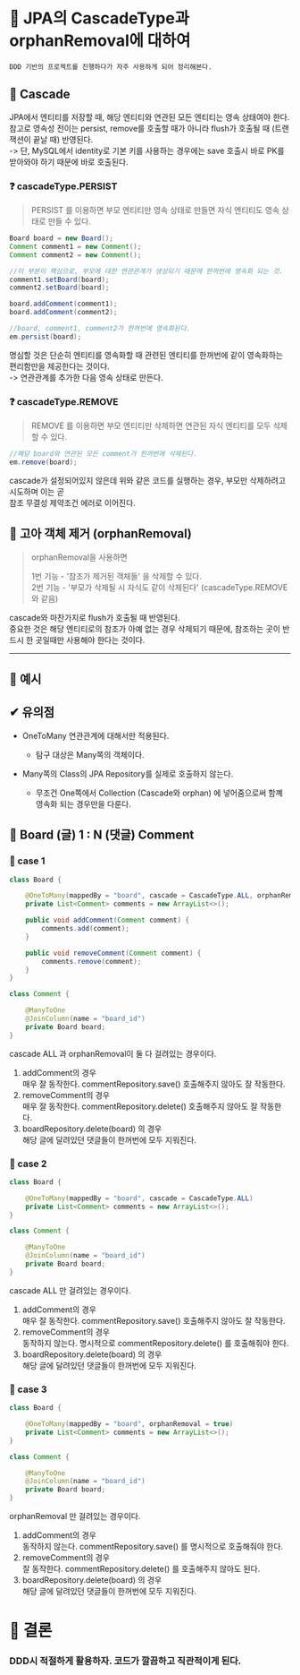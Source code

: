 # 📝 JPA의 CascadeType과 orphanRemoval에 대하여

    DDD 기반의 프로젝트를 진행하다가 자주 사용하게 되어 정리해본다.

## 🔎 Cascade

JPA에서 엔티티를 저장할 때, 해당 엔티티와 연관된 모든 엔티티는 영속 상태여야 한다.  
참고로 영속성 전이는 persist, remove를 호출할 때가 아니라 flush가 호출될 때 (트랜잭션이 끝날 때) 반영된다.  
-> 단, MySQL에서 identity로 기본 키를 사용하는 경우에는 save 호출시 바로 PK를 받아와야 하기 때문에 바로 호출된다.

### ❓ cascadeType.PERSIST

> PERSIST 를 이용하면 부모 엔티티만 영속 상태로 만들면 자식 엔티티도 영속 상태로 만들 수 있다.

```java
Board board = new Board();
Comment comment1 = new Comment();
Comment comment2 = new Comment();

//이 부분이 핵심으로, 부모에 대한 연관관계가 생성되기 때문에 한꺼번에 영속화 되는 것.
comment1.setBoard(board);
comment2.setBoard(board);

board.addComment(comment1);
board.addComment(comment2);

//board, comment1, comment2가 한꺼번에 영속화된다.
em.persist(board);
```

명심할 것은 단순히 엔티티를 영속화할 때 관련된 엔티티를 한꺼번에 같이 영속화하는 편리함만을 제공한다는 것이다.  
-> 연관관계를 추가한 다음 영속 상태로 만든다.

### ❓ cascadeType.REMOVE

> REMOVE 를 이용하면 부모 엔티티만 삭제하면 연관된 자식 엔티티를 모두 삭제할 수 있다.

```java
//해당 board와 연관된 모든 comment가 한꺼번에 삭제된다.
em.remove(board);
```

cascade가 설정되어있지 않은데 위와 같은 코드를 실행하는 경우, 부모만 삭제하려고 시도하며 이는 곧  
참조 무결성 제약조건 에러로 이어진다.

## 🔎 고아 객체 제거 (orphanRemoval)

> orphanRemoval을 사용하면
>
> 1번 기능 - '참조가 제거된 객체들' 을 삭제할 수 있다.  
> 2번 기능 - '부모가 삭제될 시 자식도 같이 삭제된다' (cascadeType.REMOVE 와 같음)

cascade와 마찬가지로 flush가 호출될 때 반영된다.  
중요한 것은 해당 엔티티로의 참조가 아예 없는 경우 삭제되기 때문에, 참조하는 곳이 반드시 한 곳일때만 사용해야 한다는 것이다.

---

## 👀 예시

## ✔ 유의점

- OneToMany 연관관계에 대해서만 적용된다.

  - 탐구 대상은 Many쪽의 객체이다.

- Many쪽의 Class의 JPA Repository를 실제로 호출하지 않는다.

  - 무조건 One쪽에서 Collection (Cascade와 orphan) 에 넣어줌으로써 함꼐 영속화 되는 경우만을 다룬다.

## 🎯 Board (글) 1 : N (댓글) Comment

### 📌 case 1

```java
class Board {

    @OneToMany(mappedBy = "board", cascade = CascadeType.ALL, orphanRemoval = true)
    private List<Comment> comments = new ArrayList<>();

    public void addComment(Comment comment) {
        comments.add(comment);
    }

    public void removeComment(Comment comment) {
        comments.remove(comment);
    }
}

class Comment {

    @ManyToOne
    @JoinColumn(name = "board_id")
    private Board board;
}
```

cascade ALL 과 orphanRemoval이 둘 다 걸려있는 경우이다.

1. addComment의 경우  
   매우 잘 동작한다. commentRepository.save() 호출해주지 않아도 잘 작동한다.
2. removeComment의 경우  
   매우 잘 동작한다. commentRepository.delete() 호출해주지 않아도 잘 작동한다.
3. boardRepository.delete(board) 의 경우  
   해당 글에 달려있던 댓글들이 한꺼번에 모두 지워진다.

### 📌 case 2

```java
class Board {

    @OneToMany(mappedBy = "board", cascade = CascadeType.ALL)
    private List<Comment> comments = new ArrayList<>();
}

class Comment {

    @ManyToOne
    @JoinColumn(name = "board_id")
    private Board board;
}
```

cascade ALL 만 걸려있는 경우이다.

1. addComment의 경우  
   매우 잘 동작한다. commentRepository.save() 호출해주지 않아도 잘 작동한다.
2. removeComment의 경우  
   동작하지 않는다. 명시적으로 commentRepository.delete() 를 호출해줘야 한다.
3. boardRepository.delete(board) 의 경우  
   해당 글에 달려있던 댓글들이 한꺼번에 모두 지워진다.

### 📌 case 3

```java
class Board {

    @OneToMany(mappedBy = "board", orphanRemoval = true)
    private List<Comment> comments = new ArrayList<>();
}

class Comment {

    @ManyToOne
    @JoinColumn(name = "board_id")
    private Board board;
}
```

orphanRemoval 만 걸려있는 경우이다.

1. addComment의 경우  
   동작하지 않는다. commentRepository.save() 를 명시적으로 호출해줘야 한다.
2. removeComment의 경우  
   잘 동작한다. commentRepository.delete() 를 호출해주지 않아도 된다.
3. boardRepository.delete(board) 의 경우  
   해당 글에 달려있던 댓글들이 한꺼번에 모두 지워진다.

# 👏 결론

### DDD시 적절하게 활용하자. 코드가 깔끔하고 직관적이게 된다.
